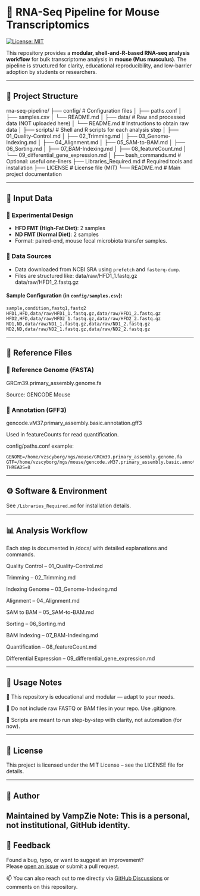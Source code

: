 # 🧬 RNA-Seq Pipeline for Mouse Transcriptomics

[![License: MIT](https://img.shields.io/badge/License-MIT-yellow.svg)](LICENSE)

This repository provides a **modular, shell-and-R-based RNA-seq analysis workflow** for bulk transcriptome analysis in **mouse (Mus musculus)**. The pipeline is structured for clarity, educational reproducibility, and low-barrier adoption by students or researchers.

---

## 📁 Project Structure  

rna-seq-pipeline/
├── config/                   # Configuration files
│   ├── paths.conf
│   ├── samples.csv
│   └── README.md
│
├── data/                     # Raw and processed data (NOT uploaded here)
│   └── README.md             # Instructions to obtain raw data
│
├── scripts/                  # Shell and R scripts for each analysis step
│   ├── 01_Quality-Control.md
│   ├── 02_Trimming.md
│   ├── 03_Genome-Indexing.md
│   ├── 04_Alignment.md
│   ├── 05_SAM-to-BAM.md
│   ├── 06_Sorting.md
│   ├── 07_BAM-Indexing.md
│   ├── 08_featureCount.md
│   └── 09_differential_gene_expression.md
│
├── bash_commands.md          # Optional: useful one-liners
├── Libraries_Required.md     # Required tools and installation
├── LICENSE                   # License file (MIT)
└── README.md                 # Main project documentation


---

## 🧪 Input Data

### 🔹 Experimental Design

- **HFD FMT (High-Fat Diet)**: 2 samples  
- **ND FMT (Normal Diet)**: 2 samples  
- Format: paired-end, mouse fecal microbiota transfer samples.

### 🔹 Data Sources

- Data downloaded from NCBI SRA using `prefetch` and `fasterq-dump`.
- Files are structured like:
data/raw/HFD1_1.fastq.gz
data/raw/HFD1_2.fastq.gz


#### Sample Configuration (in `config/samples.csv`):

```csv
sample,condition,fastq1,fastq2
HFD1,HFD,data/raw/HFD1_1.fastq.gz,data/raw/HFD1_2.fastq.gz
HFD2,HFD,data/raw/HFD2_1.fastq.gz,data/raw/HFD2_2.fastq.gz
ND1,ND,data/raw/ND1_1.fastq.gz,data/raw/ND1_2.fastq.gz
ND2,ND,data/raw/ND2_1.fastq.gz,data/raw/ND2_2.fastq.gz
```
---

## 🧬 Reference Files
### 🔸 Reference Genome (FASTA)
GRCm39.primary_assembly.genome.fa

Source: GENCODE Mouse

### 🔸 Annotation (GFF3)
gencode.vM37.primary_assembly.basic.annotation.gff3

Used in featureCounts for read quantification.

config/paths.conf example:
```
GENOME=/home/vzscyborg/ngs/mouse/GRCm39.primary_assembly.genome.fa
GTF=/home/vzscyborg/ngs/mouse/gencode.vM37.primary_assembly.basic.annotation.gff3
THREADS=8
```


---
## ⚙️ Software & Environment
See ```/Libraries_Required.md``` for installation details.

---

## 📊 Analysis Workflow
Each step is documented in /docs/ with detailed explanations and commands.

Quality Control – 01_Quality-Control.md

Trimming – 02_Trimming.md

Indexing Genome – 03_Genome-Indexing.md

Alignment – 04_Alignment.md

SAM to BAM – 05_SAM-to-BAM.md

Sorting – 06_Sorting.md

BAM Indexing – 07_BAM-Indexing.md

Quantification – 08_featureCount.md

Differential Expression – 09_differential_gene_expression.md

---

## 📌 Usage Notes
🧷 This repository is educational and modular — adapt to your needs.

🧼 Do not include raw FASTQ or BAM files in your repo. Use .gitignore.

📜 Scripts are meant to run step-by-step with clarity, not automation (for now).

---

## 📄 License
This project is licensed under the MIT License – see the LICENSE file for details.

---
## 🧑 Author
Maintained by VampZie
Note: This is a personal, not institutional, GitHub identity.
---

## 💬 Feedback

Found a bug, typo, or want to suggest an improvement?  
Please [open an issue](https://github.com/VampZie/rna-seq-pipeline/issues) or submit a pull request.

📫 You can also reach out to me directly via [GitHub Discussions](https://github.com/VampZie/rna-seq-pipeline/discussions) or comments on this repository.
